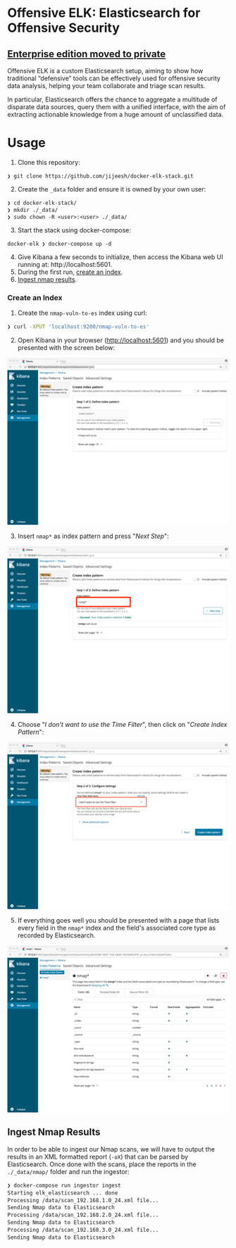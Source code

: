 # Offensive ELK: Elasticsearch for Offensive Security
## [Enterprise edition moved to private ](https://github.com/jijeesh/ee-docker-elk-stack)
Offensive ELK is a custom Elasticsearch setup, aiming to show how traditional “defensive” tools can be effectively used for offensive security data analysis, helping your team collaborate and triage scan results.

In particular, Elasticsearch offers the chance to aggregate a multitude of disparate data sources, query them with a unified interface, with the aim of extracting actionable knowledge from a huge amount of unclassified data.




# Usage

1. Clone this repository:
```
❯ git clone https://github.com/jijeesh/docker-elk-stack.git
```
2. Create the `_data` folder and ensure it is owned by your own user:
```
❯ cd docker-elk-stack/
❯ mkdir ./_data/
❯ sudo chown -R <user>:<user> ./_data/
```
3. Start the stack using docker-compose:
```
docker-elk ❯ docker-compose up -d
```
4. Give Kibana a few seconds to initialize, then access the Kibana web UI running at: http://localhost:5601.
5. During the first run, [create an index](#create-an-index).
6. [Ingest nmap results](#ingest-nmap-results).


### Create an Index

1. Create the `nmap-vuln-to-es` index using curl:
```bash
❯ curl -XPUT 'localhost:9200/nmap-vuln-to-es'
```
2. Open Kibana in your browser ([http://localhost:5601](http://localhost:5601)) and you should be presented with the screen below:
<img src="images/blog_elk_index1.png">

3. Insert `nmap*` as index pattern and press "_Next Step_":
<img src="images/blog_elk_index2.png">

4. Choose "_I don't want to use the Time Filter_", then click on "_Create Index Pattern_":
<img src="images/blog_elk_index3.png">

5. If everything goes well you should be presented with a page that lists every field in the `nmap*` index and the field's associated core type as recorded by Elasticsearch.
<img src="images/blog_elk_index4.png">



## Ingest Nmap Results

In order to be able to ingest our Nmap scans, we will have to output the results in an XML formatted report (`-oX`) that can be parsed by Elasticsearch.
Once done with the scans, place the reports in the `./_data/nmap/` folder and run the ingestor:

```bash
❯ docker-compose run ingestor ingest
Starting elk_elasticsearch ... done
Processing /data/scan_192.168.1.0_24.xml file...
Sending Nmap data to Elasticsearch
Processing /data/scan_192.168.2.0_24.xml file...
Sending Nmap data to Elasticsearch
Processing /data/scan_192.168.3.0_24.xml file...
Sending Nmap data to Elasticsearch
```
